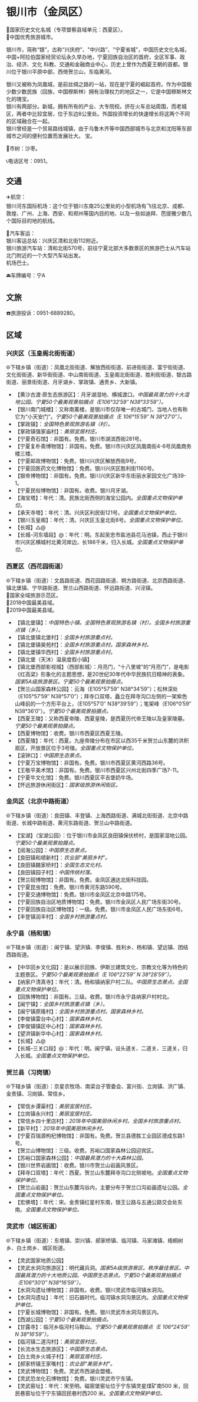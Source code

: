 # 银川市（金凤区）  
🚩国家历史文化名城（专项督察县域单元：西夏区）。   
🏅中国优秀旅游城市。   
  
银川市，简称“银”，古称“兴庆府”、"中兴路”、"宁夏省城”，中国历史文化名城，中国+阿拉伯国家经贸论坛永久举办地，宁夏回族自治区的首府，全区军事、政治、经济、文化
科教、交通和金融商业中心，历史上曾作为西夏王朝的首都。银川位于银川平原中部，西倚贺兰山，东临黄河。   
  
银川又被称为凤凰城，是前丝绸之路的一站，现在是宁夏的崛起首府。作为中国极少数少数民族（回族，中国穆斯林）拥有治理权力的地区之一，它是中国穆斯林文化的瑰宝。    
银川有两部分。新城，拥有所有的产业、大专院校。挤在火车总站周围，而老城区，两者中比较宜居，位于东边8公里处。外国投资增长的快速增长将这两个不同的区域融合在一起。  
银川曾经是一个贸易路线城镇，由于乌鲁木齐等中国西部城市与北京和沈阳等东部城市之间的便利位置而发展壮大。
宝。  
  
🌳市树：沙枣。    
  
📞电话区号：0951。  
  
## 交通    
✈️航空：  
银川河东国际机场：这个位于银川东南25公里处的小型机场有飞往北京、成都、敦煌、广州、上海、西安、和郑州等国内目的地、以及一些如迪拜、芭提雅少数几个国际目的地的航线。 
  
🚌汽车客运：  
银川客运总站：兴庆区清和北街112附近。  
银川旅游汽车站：清和北街570号，前往宁夏北部大多数景区的旅游巴士从汽车站北门附近的一个大型汽车站出发。  
机场巴士。    
  
🚘车牌编号：宁A   
  
## 文旅    
☎️旅游投诉：0951-6889280。   
  
## 区域    
### 兴庆区（玉皇阁北街街道）  
🌐下辖乡镇（街道）：凤凰北街街道、解放西街街道、前进街街道、富宁街街道、文化街街道、新华街街道、中山南街街道、玉皇阁北街街道、胜利街街道、银古路街道、丽景街街道、月牙湖乡、掌政镇、通贵乡、大新镇。   
  
* 【黄沙古渡·原生态旅游区】：月牙湖湿地、横城渡口。*中国最具潜力的十大湿地公园。宁夏50个最美观景拍摄点（E106°32′59″ N38°33′59″）。*  
* 【银川南门城楼】：又称南薰楼，是银川市仅存唯一的古城门，当地人也有称它为“小天安门”。*宁夏50个最美观景拍摄点（E 106°15′59″ N 38°27′0″）。*  
* 【掌政镇】：*全国特色景观旅游名镇（村）。*  
* 【掌政镇强家庙村】：*美丽宜居村庄。*  
* 【宁夏奇石馆】：非国有。免费。银川市湖滨西街281号。   
* 【宁夏复朴斋博物馆】：非国有。免费。银川市兴庆区凤凰南街4-6号凤凰商务楼三楼。   
* 【宁夏邮政博物馆】：免费。银川兴庆区解放西街9号。   
* 【宁夏回医药文化博物馆】：免费。银川兴庆区胜利街1160号。   
* 【银帝博物馆】：非国有。免费。银川兴庆区新华东街丽水家园文化广场39-1。   
* 【宁夏民俗博物馆】：非国有。收费。银川月牙湖。   
* 【海宝塔】：年代：清。民族北街西侧的海宝公园内。*全国重点文物保护单位。*  
* 【承天寺塔】：年代：清。兴庆区利民街121号。*全国重点文物保护单位。*  
* 【银川玉皇阁】：年代：清。兴庆区玉皇北街8号。*全国重点文物保护单位。*  
* 【长城】△@  
* 【长城–河东墙段】@：年代：明。东起吴忠市盐池县花马池镇，西止于银川市兴庆区横城村北黄河岸边，长186千米，归入长城。*全国重点文物保护单位。*  
  
### 西夏区（西花园街道）  
🌐下辖乡镇（街道）：文昌路街道、西花园路街道、朔方路街道、北京西路街道、镇北堡镇、宁华路街道、贺兰山西路街道、怀远路街道、兴泾镇。   
🚩国家全域旅游示范区。   
🏅2018中国最美县域。   
🏅2019中国最美县域。   
  
* 【镇北堡镇】：*中国特色小镇。全国特色景观旅游名镇（村）。全国乡村旅游重点镇（乡）。*  
* 【镇北堡镇北堡村】：*全国乡村旅游重点村。*  
* 【镇北堡镇昊苑村】：*全国乡村旅游重点村。国家森林乡村。*  
* 【镇北堡镇华西村】：*全国乡村旅游重点村。*  
* 【镇北堡（天沐）温泉度假小镇】  
* 【镇北堡西部影视城】（西部影城）：月亮门，“十八里坡”的“月亮门”，是电影《红高梁》形象化的主题思想，是20世纪30年代中华民族抗日精神的表象。*国家5A级旅游景区。宁夏50个最美观景拍摄点。*  
* 【贺兰山国家森林公园】：云海（E105°57′59″  N38°34′59″）；松林深处（E105°57′59″  N38°57′0″）；拜寺口双塔，矗立在拜寺沟口左侧的一架紫色山峰前的一个方形平台上，（E105°57′0″  N38°39′59″）；笔架峰（E106°0′59″  N38°36′0″）。*宁夏50个最美观景拍摄点。*  
* 【西夏王陵】：又称西夏帝陵、西夏皇陵，是西夏历代帝王陵以及皇家陵墓。*宁夏50个最美观景拍摄点。*  
* 【西夏博物馆】：收费。银川市西夏区西夏王陵。   
* 【西夏陵】：年代：西夏。九座帝陵分布在市区以西35千米贺兰山东麓的洪积扇区，开放景区位于3号陵。*全国重点文物保护单位。*  
* 【滚钟口】：*中国原生态景点。*  
* 【宁夏万宝博物馆】：非国有。免费。银川市西夏区黄河西路36号。   
* 【王敬平美术馆】：非国有。免费。银川市西夏区兴州北街四季广场7-11。   
* 【宁夏牛文化馆】：免费。银川西夏区平吉堡奶牛场。  
* 【怀远旅游休闲街区】：*国家级旅游休闲街区。*  

### 金凤区（北京中路街道）  
🌐下辖乡镇（街道）：良田镇、丰登镇、上海西路街道、满城北街街道、北京中路街道、长城中路街道、黄河东路街道、贺兰山中路街道。   
  
* 【宝湖】（宝湖公园）：位于银川市金凤区良田镇保伏桥村，是国家湿地公园。*宁夏50个最美观景拍摄点。*  
* 【阅海公园】：*中国原生态景点。*  
* 【良田镇和顺新村】：*农业部“美丽乡村”。*  
* 【良田镇魏家桥村】：*全国生态文化村。*  
* 【良田镇园子村】：*中国传统村落。*    
* 【贺兰砚博物馆】：非国有。免费。金凤区通达北街科技园。   
* 【宁夏昆虫馆】：免费。银川市黄河东路590号。   
* 【宁夏交通博物馆】：免费。银川市金凤区北京中路175号。   
* 【宁夏回族自治区地质博物馆】：免费。银川市金凤区人民广场东街30号。   
* 【宁夏回族自治区博物馆】：一级。免费。银川市金凤区人民广场东街6号。   
* 【丰登镇润丰村】：*全国乡村旅游重点村。*    

### 永宁县（杨和镇）  
🌐下辖乡镇（街道）：闽宁镇、望洪镇、李俊镇、胜利乡、杨和镇、望远镇、团结西路街道。   
  
* 【中华回乡文化园】：是以展示回族、伊斯兰建筑文化、宗教文化等为特色的主题景区。*宁夏50个最美观景拍摄点（E 106°22′59″ N 38°28′59″）。*  
* 【纳家户清真寺】：年代：清。杨和镇纳家户村二队。*中国原生态景点。全国重点文物保护单位。*  
* 【回族博物馆】：非国有。三级。收费。银川市永宁县纳家户村村北。   
* 【闽宁镇】：*全国乡村旅游重点镇（乡）。*  
* 【闽宁镇原隆村】：*全国乡村旅游重点村。国家森林乡村。*  
* 【李俊镇雷台中心村】：*国家森林乡村。*  
* 【李俊镇镇区中心村】：*国家森林乡村。*  
* 【望洪镇新华中心村】：*国家森林乡村。*  
* 【长城】△@  
* 【长城–三关口段】@：年代：明。闽宁镇，设头道关、二道关、三道关，归入长城。*全国重点文物保护单位。*  

### 贺兰县（习岗镇）  
🌐下辖乡镇（街道）：京星农牧场、南梁台子管委会、富兴街、立岗镇、洪广镇、金贵镇、习岗镇、常信乡。   
  
* 【常信乡谭渠村】：*美丽宜居村庄。*  
* 【立岗镇永兴村】：*美丽宜居村庄。*  
* 【常信乡四十里店村】：*2018年中国美丽休闲乡村。全国乡村旅游重点村。*  
* 【新平村】：*2018年中国美丽休闲乡村。*  
* 【宁夏百瑞源枸杞博物馆】：非国有。免费。贺兰县德胜工业园区德成东路1号。   
* 【贺兰山博物馆】：三级。收费。苏峪口国家森林公园迎宾区。   
* 【苏峪口国家森林公园】：*中国最具潜力的十大森林公园。*  
* 【银川世界岩画馆】：收费。银川市贺兰山岩画风景区。   
* 【拜寺口双塔】：年代：西夏。贺兰山东麓拜寺沟口北侧坡地。*全国重点文物保护单位。*  
* 【贺兰山岩画】：贺兰山东麓沟谷内，主要分布于贺兰口沟岩画遗址公园。*全国重点文物保护单位。*  
* 【宏佛塔】：年代：宋。金贵镇红星村东南，银王公路与五通公路交会处东南。*全国重点文物保护单位。*  

### 灵武市（城区街道）  
🌐下辖乡镇（街道）：东塔镇、崇兴镇、郝家桥镇、临河镇、马家滩镇、梧桐树乡、白土岗乡、城区街道。   
  
* 【灵武国家地质公园】  
* 【灵武水洞沟旅游区】：明代藏兵洞。*国家5A级旅游景区。秩序最佳景区。中国最具潜力的十大地质公园。中国原生态景点。宁夏50个最美观景拍摄点（E106°30′0″  N38°16′59″）。*  
* 【水洞沟遗址博物馆】：非国有。收费。银川灵武市临河镇水洞沟。   
* 【水洞沟遗址】：年代：旧石器时代。临河镇水洞沟景区内。*全国重点文物保护单位。*  
* 【宁夏长城博物馆】：非国有。免费。银川灵武市水洞沟景区内。   
* 【西湖公园】：*宁夏50个最美观景拍摄点。*  
* 【甘露寺】：临河乡临河村马鞍山。*宁夏50个最美观景拍摄点（E 106°24′59″ N 38°16′59″）。*  
* 【临河镇二道沟村】：*美丽宜居村庄。*  
* 【长流水生态旅游区】：*中国原生态景点。*  
* 【白土岗乡火城子村】：*美丽宜居村庄。*  
* 【郝家桥镇王家嘴村】：*农业部“美丽乡村”。*  
* 【灵武博物馆】：免费。灵武市西湖会盟楼。   
* 【灵武恐龙化石博物馆】：免费。银川灵武市宁东镇。   
* 【灵武窑址】：年代：宋至明。磁窑堡窑址位于宁东镇灵星煤矿南500 米，回民巷窑址位于宁东镇回民巷村西200 米。*全国重点文物保护单位。*  